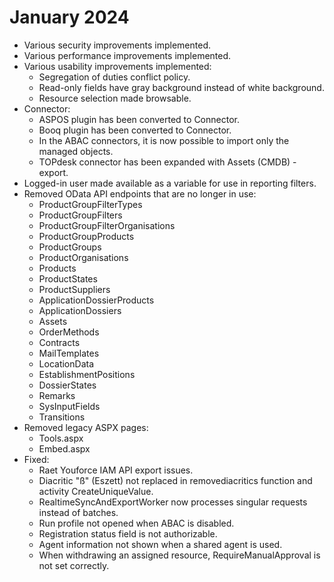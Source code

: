 # January 2024

- Various security improvements implemented.
- Various performance improvements implemented.
- Various usability improvements implemented:
  - Segregation of duties conflict policy.
  - Read-only fields have gray background instead of white background.
  - Resource selection made browsable.
- Connector:
  - ASPOS plugin has been converted to Connector.
  - Booq plugin has been converted to Connector.
  - In the ABAC connectors, it is now possible to import only the managed objects.
  - TOPdesk connector has been expanded with Assets (CMDB) - export.
- Logged-in user made available as a variable for use in reporting filters.
- Removed OData API endpoints that are no longer in use:
  - ProductGroupFilterTypes
  - ProductGroupFilters
  - ProductGroupFilterOrganisations
  - ProductGroupProducts
  - ProductGroups
  - ProductOrganisations
  - Products
  - ProductStates
  - ProductSuppliers
  - ApplicationDossierProducts
  - ApplicationDossiers
  - Assets
  - OrderMethods
  - Contracts
  - MailTemplates
  - LocationData
  - EstablishmentPositions
  - DossierStates
  - Remarks
  - SysInputFields
  - Transitions
- Removed legacy ASPX pages:
  - Tools.aspx
  - Embed.aspx
- Fixed:
  - Raet Youforce IAM API export issues.
  - Diacritic "ß" (Eszett) not replaced in removediacritics function and activity CreateUniqueValue.
  - RealtimeSyncAndExportWorker now processes singular requests instead of batches.
  - Run profile not opened when ABAC is disabled.
  - Registration status field is not authorizable.
  - Agent information not shown when a shared agent is used.
  - When withdrawing an assigned resource, RequireManualApproval is not set correctly.
